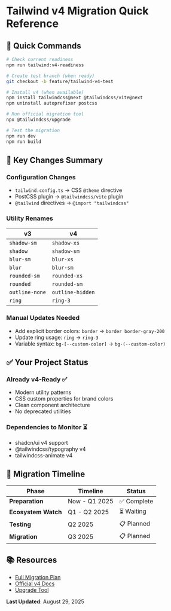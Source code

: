 # Tailwind v4 Migration Quick Reference

## 🚀 Quick Commands

```bash
# Check current readiness
npm run tailwind:v4-readiness

# Create test branch (when ready)
git checkout -b feature/tailwind-v4-test

# Install v4 (when available)
npm install tailwindcss@next @tailwindcss/vite@next
npm uninstall autoprefixer postcss

# Run official migration tool
npx @tailwindcss/upgrade

# Test the migration
npm run dev
npm run build
```

## 📝 Key Changes Summary

### Configuration Changes

- `tailwind.config.ts` → CSS `@theme` directive
- PostCSS plugin → `@tailwindcss/vite` plugin
- `@tailwind` directives → `@import "tailwindcss"`

### Utility Renames

| v3 | v4 |
|----|----|
| `shadow-sm` | `shadow-xs` |
| `shadow` | `shadow-sm` |
| `blur-sm` | `blur-xs` |
| `blur` | `blur-sm` |
| `rounded-sm` | `rounded-xs` |
| `rounded` | `rounded-sm` |
| `outline-none` | `outline-hidden` |
| `ring` | `ring-3` |

### Manual Updates Needed

- Add explicit border colors: `border` → `border border-gray-200`
- Update ring usage: `ring` → `ring-3`
- Variable syntax: `bg-[--custom-color]` → `bg-(--custom-color)`

## ✅ Your Project Status

### Already v4-Ready ✅

- Modern utility patterns
- CSS custom properties for brand colors
- Clean component architecture
- No deprecated utilities

### Dependencies to Monitor ⏳

- shadcn/ui v4 support
- @tailwindcss/typography v4
- tailwindcss-animate v4

## 🎯 Migration Timeline

| Phase | Timeline | Status |
|-------|----------|--------|
| **Preparation** | Now - Q1 2025 | ✅ Complete |
| **Ecosystem Watch** | Q1 - Q2 2025 | ⏳ Waiting |
| **Testing** | Q2 2025 | 📋 Planned |
| **Migration** | Q3 2025 | 📋 Planned |

## 📚 Resources

- [Full Migration Plan](./TAILWIND_V4_UPGRADE_PLAN_2025.md)
- [Official v4 Docs](https://tailwindcss.com/docs/v4-beta)
- [Upgrade Tool](https://tailwindcss.com/docs/upgrade-guide)

**Last Updated**: August 29, 2025
